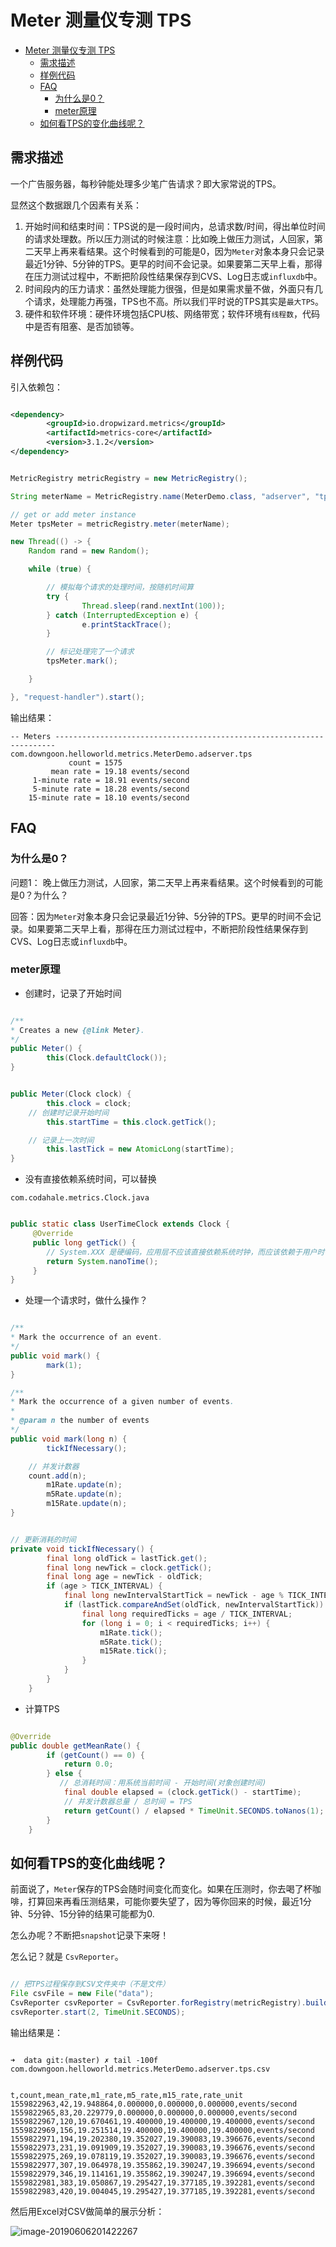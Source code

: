 # Meter 测量仪专测 TPS

<!-- MDTOC maxdepth:6 firsth1:1 numbering:0 flatten:0 bullets:1 updateOnSave:1 -->

- [Meter 测量仪专测 TPS](#meter-测量仪专测-tps)   
   - [需求描述](#需求描述)   
   - [样例代码](#样例代码)   
   - [FAQ](#faq)   
      - [为什么是0？](#为什么是0？)   
      - [meter原理](#meter原理)   
   - [如何看TPS的变化曲线呢？](#如何看tps的变化曲线呢？)   

<!-- /MDTOC -->


## 需求描述

一个广告服务器，每秒钟能处理多少笔广告请求？即大家常说的TPS。



显然这个数据跟几个因素有关系：

1. 开始时间和结束时间：TPS说的是一段时间内，总请求数/时间，得出单位时间的请求处理数。所以压力测试的时候注意：比如晚上做压力测试，人回家，第二天早上再来看结果。这个时候看到的可能是0，因为``Meter``对象本身只会记录最近1分钟、5分钟的TPS。更早的时间不会记录。如果要第二天早上看，那得在压力测试过程中，不断把阶段性结果保存到CVS、Log日志或``influxdb``中。
2. 时间段内的压力请求：虽然处理能力很强，但是如果需求量不做，外面只有几个请求，处理能力再强，TPS也不高。所以我们平时说的TPS其实是``最大TPS``。
3. 硬件和软件环境：硬件环境包括CPU核、网络带宽；软件环境有``线程数``，代码中是否有阻塞、是否加锁等。





## 样例代码

引入依赖包：

``` xml

<dependency>
		<groupId>io.dropwizard.metrics</groupId>
		<artifactId>metrics-core</artifactId>
		<version>3.1.2</version>
</dependency>

```



``` java

MetricRegistry metricRegistry = new MetricRegistry();

String meterName = MetricRegistry.name(MeterDemo.class, "adserver", "tps");

// get or add meter instance
Meter tpsMeter = metricRegistry.meter(meterName);

new Thread(() -> {
	Random rand = new Random();

	while (true) {

		// 模拟每个请求的处理时间，按随机时间算
		try {
				Thread.sleep(rand.nextInt(100));
		} catch (InterruptedException e) {
				e.printStackTrace();
		}

		// 标记处理完了一个请求
		tpsMeter.mark();

	}

}, "request-handler").start();

```



输出结果：

``` text
-- Meters ----------------------------------------------------------------------
com.downgoon.helloworld.metrics.MeterDemo.adserver.tps
             count = 1575
         mean rate = 19.18 events/second
     1-minute rate = 18.91 events/second
     5-minute rate = 18.28 events/second
    15-minute rate = 18.10 events/second

```





## FAQ



### 为什么是0？



问题1： 晚上做压力测试，人回家，第二天早上再来看结果。这个时候看到的可能是0？为什么？

回答：因为``Meter``对象本身只会记录最近1分钟、5分钟的TPS。更早的时间不会记录。如果要第二天早上看，那得在压力测试过程中，不断把阶段性结果保存到CVS、Log日志或``influxdb``中。



### meter原理



- 创建时，记录了开始时间



``` java

/**
* Creates a new {@link Meter}.
*/
public Meter() {
		this(Clock.defaultClock());
}


public Meter(Clock clock) {
		this.clock = clock;
    // 创建时记录开始时间
		this.startTime = this.clock.getTick();

    // 记录上一次时间
		this.lastTick = new AtomicLong(startTime);
}
```



- 没有直接依赖系统时间，可以替换

``com.codahale.metrics.Clock.java``

``` java

public static class UserTimeClock extends Clock {
     @Override
     public long getTick() {
        // System.XXX 是硬编码，应用层不应该直接依赖系统时钟，而应该依赖于用户时钟
       	return System.nanoTime();
     }
}

```



- 处理一个请求时，做什么操作？



``` java

/**
* Mark the occurrence of an event.
*/
public void mark() {
        mark(1);
}

/**
* Mark the occurrence of a given number of events.
*
* @param n the number of events
*/
public void mark(long n) {
		tickIfNecessary();

    // 并发计数器
    count.add(n);
		m1Rate.update(n);
		m5Rate.update(n);
		m15Rate.update(n);
}


// 更新消耗的时间
private void tickIfNecessary() {
        final long oldTick = lastTick.get();
        final long newTick = clock.getTick();
        final long age = newTick - oldTick;
        if (age > TICK_INTERVAL) {
            final long newIntervalStartTick = newTick - age % TICK_INTERVAL;
            if (lastTick.compareAndSet(oldTick, newIntervalStartTick)) {
                final long requiredTicks = age / TICK_INTERVAL;
                for (long i = 0; i < requiredTicks; i++) {
                    m1Rate.tick();
                    m5Rate.tick();
                    m15Rate.tick();
                }
            }
        }
    }
```



- 计算TPS



``` java

@Override
public double getMeanRate() {
		if (getCount() == 0) {
            return 0.0;
		} else {
           // 总消耗时间：用系统当前时间 - 开始时间(对象创建时间)
            final double elapsed = (clock.getTick() - startTime);
            // 并发计数器总量 / 总时间 = TPS
            return getCount() / elapsed * TimeUnit.SECONDS.toNanos(1);
        }
    }
```



## 如何看TPS的变化曲线呢？



前面说了，``Meter``保存的TPS会随时间变化而变化。如果在压测时，你去喝了杯咖啡，打算回来再看压测结果，可能你要失望了，因为等你回来的时候，最近1分钟、5分钟、15分钟的结果可能都为0.



怎么办呢？不断把``snapshot``记录下来呀！

怎么记？就是 ``CsvReporter``。



``` java

// 把TPS过程保存到CSV文件夹中（不是文件）
File csvFile = new File("data");
CsvReporter csvReporter = CsvReporter.forRegistry(metricRegistry).build(csvFile);
csvReporter.start(2, TimeUnit.SECONDS);

```



输出结果是：



``` text

➜  data git:(master) ✗ tail -100f com.downgoon.helloworld.metrics.MeterDemo.adserver.tps.csv


t,count,mean_rate,m1_rate,m5_rate,m15_rate,rate_unit
1559822963,42,19.948864,0.000000,0.000000,0.000000,events/second
1559822965,83,20.229779,0.000000,0.000000,0.000000,events/second
1559822967,120,19.670461,19.400000,19.400000,19.400000,events/second
1559822969,156,19.251514,19.400000,19.400000,19.400000,events/second
1559822971,194,19.202380,19.352027,19.390083,19.396676,events/second
1559822973,231,19.091909,19.352027,19.390083,19.396676,events/second
1559822975,269,19.078119,19.352027,19.390083,19.396676,events/second
1559822977,307,19.064978,19.355862,19.390247,19.396694,events/second
1559822979,346,19.114161,19.355862,19.390247,19.396694,events/second
1559822981,383,19.050867,19.295427,19.377185,19.392281,events/second
1559822983,420,19.004045,19.295427,19.377185,19.392281,events/second

```



然后用Excel对CSV做简单的展示分析：



![image-20190606201422267](assets/image-20190606201422267.png)
